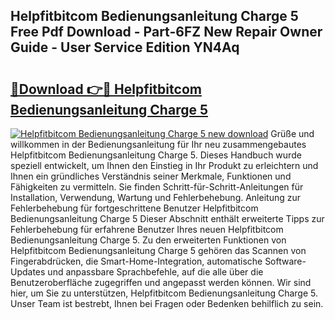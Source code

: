 ## Helpfitbitcom Bedienungsanleitung Charge 5 Free Pdf Download - Part-6FZ New Repair Owner Guide - User Service Edition YN4Aq

# <h2><a href="http://df5mnu.blite.top/?on=Helpfitbitcom+Bedienungsanleitung+Charge+5">🔗Download 👉🔴 Helpfitbitcom Bedienungsanleitung Charge 5</a></h2>

[![Helpfitbitcom Bedienungsanleitung Charge 5 new download](https://i.imgur.com/lujVjoI.png)](http://df5mnu.blite.top/?on=Helpfitbitcom+Bedienungsanleitung+Charge+5)
Grüße und willkommen in der Bedienungsanleitung für Ihr neu zusammengebautes Helpfitbitcom Bedienungsanleitung Charge 5. Dieses Handbuch wurde speziell entwickelt, um Ihnen den Einstieg in Ihr Produkt zu erleichtern und Ihnen ein gründliches Verständnis seiner Merkmale, Funktionen und Fähigkeiten zu vermitteln. Sie finden Schritt-für-Schritt-Anleitungen für Installation, Verwendung, Wartung und Fehlerbehebung. Anleitung zur Fehlerbehebung für fortgeschrittene Benutzer Helpfitbitcom Bedienungsanleitung Charge 5 Dieser Abschnitt enthält erweiterte Tipps zur Fehlerbehebung für erfahrene Benutzer Ihres neuen Helpfitbitcom Bedienungsanleitung Charge 5. Zu den erweiterten Funktionen von Helpfitbitcom Bedienungsanleitung Charge 5 gehören das Scannen von Fingerabdrücken, die Smart-Home-Integration, automatische Software-Updates und anpassbare Sprachbefehle, auf die alle über die Benutzeroberfläche zugegriffen und angepasst werden können. Wir sind hier, um Sie zu unterstützen, Helpfitbitcom Bedienungsanleitung Charge 5. Unser Team ist bestrebt, Ihnen bei Fragen oder Bedenken behilflich zu sein.
